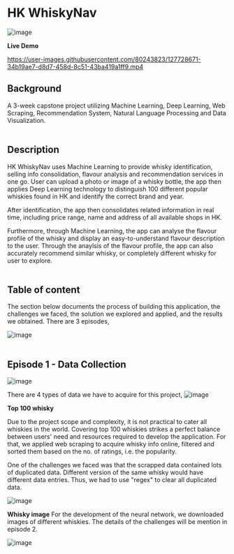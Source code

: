 # HK WhiskyNav
![image](https://user-images.githubusercontent.com/80243823/127515288-aba383da-7a81-40dd-b987-f1453447bfad.png)

**Live Demo**



https://user-images.githubusercontent.com/80243823/127728671-34b19ae7-d8d7-458d-8c51-43ba419a1ff9.mp4



## **Background**
A 3-week capstone project utilizing Machine Learning, Deep Learning, Web Scraping, Recommendation System, Natural Language Processing and Data Visualization.
<br><br />

## **Description**
HK WhiskyNav uses Machine Learning to provide whisky identification, selling info consolidation, flavour analysis and recommendation services in one go.
User can upload a photo or image of a whisky bottle, the app then applies Deep Learning technology to distinguish 100 different popular whiskies found in HK and identify the correct brand and year.

After identification, the app then consolidates related information in real time, including price range, name and address of all available shops in HK.

Furthermore, through Machine Learning, the app can analyse the flavour profile of the whisky and display an easy-to-understand flavour description to the user.
Through the anaylsis of the flavour profile, the app can also accurately recommend similar whisky, or completely different whisky for user to explore.
<br><br />

## **Table of content**
The section below documents the process of building this application, the challenges we faced, the solution we explored and applied, and the results we obtained.
There are 3 episodes,

![image](https://user-images.githubusercontent.com/80243823/127727856-a9e0d0ea-806c-4017-9680-70c5ca806359.png)
<br><br />

## **Episode 1 - Data Collection**
![image](https://user-images.githubusercontent.com/80243823/127764839-b7cc6e32-9489-42a8-a275-ad9d8d917cdd.png)

There are 4 types of data we have to acquire for this project,
![image](https://user-images.githubusercontent.com/80243823/127764876-b118e555-eb42-4097-a981-aa67c1eae7a9.png)

**Top 100 whisky**

Due to the project scope and complexity, it is not practical to cater all whiskies in the world. Covering top 100 whiskies strikes a perfect balance between users' need and resources required to develop the application.
For that, we applied web scraping to acquire whisky info online, filtered and sorted them based on the no. of ratings, i.e. the popularity.

One of the challenges we faced was that the scrapped data contained lots of duplicated data. Different version of the same whisky would have different data entries.
Thus, we had to use "regex" to clear all duplicated data.

![image](https://user-images.githubusercontent.com/80243823/127764934-d6aa6ea2-2181-4635-a422-2c4bcbc37ee3.png)

**Whisky image**
For the development of the neural network, we downloaded images of different whiskies. The details of the challenges will be mention in episode 2.

![image](https://user-images.githubusercontent.com/80243823/127798879-6dda0ad2-fe75-4058-8d8a-a5072e731fba.png)
